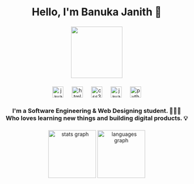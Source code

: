 <h1 align="center">Hello, I'm Banuka Janith 👋</h1>

###

<div align="center">
  <img height="140" src="https://media.giphy.com/media/zhYSVCirREeIZtONCI/giphy.gif"  />
</div>

###

<div align="center">
  <img src="https://cdn.jsdelivr.net/gh/devicons/devicon/icons/javascript/javascript-original.svg" height="30" alt="javascript logo"  />
  <img width="15" />
  <img src="https://cdn.jsdelivr.net/gh/devicons/devicon/icons/html5/html5-original.svg" height="30" alt="html5 logo"  />
  <img width="15" />
  <img src="https://cdn.jsdelivr.net/gh/devicons/devicon/icons/css3/css3-original.svg" height="30" alt="css3 logo"  />
  <img width="15" />
  <img src="https://cdn.jsdelivr.net/gh/devicons/devicon/icons/java/java-original.svg" height="30" alt="java logo"  />
  <img width="15" />
  <img src="https://cdn.jsdelivr.net/gh/devicons/devicon/icons/python/python-original.svg" height="30" alt="python logo"  />
</div>

###

<h3 align="center">I'm a Software Engineering & Web Designing student. 🧑🏻‍💻 <br>Who loves learning new things and building digital products. 💡</h3>

###

<div align="center">
  <img src="https://github-readme-stats.vercel.app/api?username=Banukajanith2&hide_title=false&hide_rank=false&show_icons=true&include_all_commits=true&count_private=true&disable_animations=false&theme=dark&locale=en&hide_border=true&order=1" height="130" alt="stats graph"  />
  <img src="https://github-readme-stats.vercel.app/api/top-langs?username=Banukajanith2&locale=en&hide_title=false&layout=compact&card_width=320&langs_count=5&theme=dark&hide_border=true&order=2" height="130" alt="languages graph"  />
</div>

###
